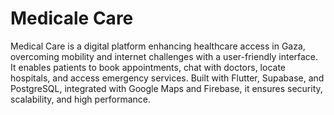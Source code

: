 ﻿# Medicale Care
Medical Care is a digital platform enhancing healthcare access in Gaza, overcoming mobility and internet challenges with a user-friendly interface. It enables patients to book appointments, chat with doctors, locate hospitals, and access emergency services. Built with Flutter, Supabase, and PostgreSQL, integrated with Google Maps and Firebase, it ensures security, scalability, and high performance.
